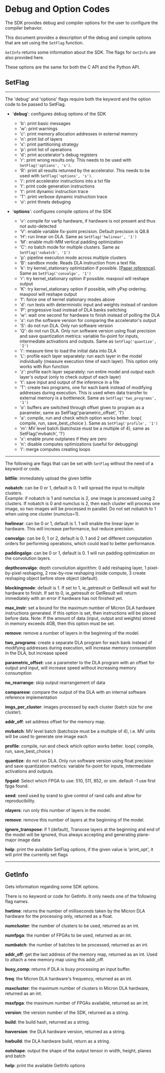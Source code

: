 # Debug and Option Codes

The SDK provides debug and compiler options for the user to configure the
compiler behavior.

This document provides a description of the debug and compile options that are
set using the `SetFlag` function.

`GetInfo` returns some information about the SDK. The flags for `GetInfo` are
also provided here.

These options are the same for both the C API and the Python API.

## SetFlag

*****
The 'debug' and 'options' flags require both the keyword and the option code
to be passed to SetFlag.

- '**debug**': configures debug options of the SDK
  * 'b': print basic messages
  * 'w': print warnings
  * 'c': print memory allocation addresses in external memory
  * 'n': print list of layers
  * 's': print partitioning strategy
  * 'p': print list of operations
  * 'd': print accelerator's debug registers
  * 'r': print wrong results only. This needs to be used with
         `SetFlag('options', 's')`.
  * 'R': print all results returned by the accelerator. This needs to be used
         with `SetFlag('options', 's')`.
  * 'i': print accelerator instructions into a txt file
  * 'I': print code generation instructions
  * 't': print dynamic instruction trace
  * 'T': print verbose dynamic instruction trace
  * 'o': print thnets debuging

- '**options**': configures compile options of the SDK
  * 'v': compile for varfp hardware, if hardware is not present and thus not auto-detected
  * 'V': enable variable fix-point precision. Default precision is Q8.8
  * 'H': run linear on DLA. Same as `SetFlag('hwlinear', '1')`
  * 'M': enable multi-MM vertical padding optimization
  * 'C': no batch mode for multiple clusters. Same as `SetFlag('nobatch', '1')`
  * 'p': pipeline execution mode across multiple clusters
  * 'B': sandbox mode. Reads DLA instruction from a text file.
  * 'k': try kernel_stationary optimization if possible. [[Paper reference]](https://www.emc2-workshop.com/assets/docs/asplos-18/paper5.pdf).
         Same as `SetFlag('convalgo', '1')`
  * 'r': try kernel_stationary option if possible.  maxpool will reshape output
  * 'K': try kernel_stationary option if possible, with yPxp ordering.
         maxpool will reshape output
  * 'f': force one of kernel stationary modes above
  * 'd': run tests with deterministic input and weights instead of random
  * 'P': progressive load instead of DLA banks switching
  * 'w': wait one second for hardware to finish instead of polling the DLA
  * 's': run the software version for comparing the accelerator's output
  * 'S': do not run DLA. Only run software version
  * 'Q': do not run DLA. Only run software version using float precision and
         save quantization metrics: variable fix-point for inputs, intermediate
	 activations and outputs. Same as `SetFlag('quantize', '2')`
  * 'i': measure time to load the initial data into DLA
  * 'L': profile each layer separately: run each layer in the model individually
         (measure execution time of each layer). This option only works with Run function
  * 'z': profile each layer separately: run entire model and output each
         layer's output (only to check output of each layer)
  * 't': save input and output of the inference in a file
  * 'T': create two programs, one for each bank instead of modifying addresses
         during execution. This is used when data transfer to external memory
         is a bottleneck. Same as `SetFlag('two_programs', '1')`
  * 'o': buffers are switched through offset given to program as a parameter, same as SetFlag('parametric_offset', '1')
  * 'a': compile, run and check which option works better. loop{ compile, run,
         save_best_choice }. Same as `SetFlag('profile', '1')`
  * 'm': MV level batch (batchsize must be a multiple of 4), same as SetFlag('mvbatch', '1')
  * 'x': enable prune outplanes if they are zero
  * 'n': disable computes optimizations (useful for debugging)
  * 'l': merge computes creating loops

*****
The following are flags that can be set with `SetFlag` without the need of a
keyword or code.

**bitfile**: immediately upload the given bitfile

**nobatch**: can be 0 or 1, default is 0. 1 will spread the input to multiple
clusters.  
Example: if nobatch is 1 and numclus is 2, one image is processed using 2
clusters.   If nobatch is 0 and numclus is 2, then each cluster will process
one image, so two images will be processed in parallel.
Do not set nobatch to 1 when using one cluster (numclus=1).

**hwlinear**: can be 0 or 1, default is 1. 1 will enable the linear layer in
hardware. This will increase performance, but reduce precision.

**convalgo**: can be 0, 1 or 2, default is 0. 1 and 2 set different computation
orders for performing operations, which could lead to better performance.

**paddingalgo**: can be 0 or 1, default is 0. 1 will run padding optimization
on the convolution layers.

**depthconvalgo**: depth convolution algorithm: 0 add reshaping layer, 1 pixel-by-pixel reshaping,
2 row-by-row reshaping inside compute, 3 create reshaping object before store object (default).

**blockingmode**: default is 1.
If set to 1, ie_getresult or GetResult will wait for hardware to finish.
If set to 0, ie_getresult or GetResult will return immediately with an error if
hardware has not finished yet.

**max_instr**: set a bound for the maximum number of Micron DLA hardware
instructions generated. If this option is set, then instructions will be
placed before data. Note: If the amount of data (input, output and weights)
stored in memory exceeds 4GB, then this option must be set.

**remove**: remove a number of layers in the beginning of the model.

**two_programs**: create a separate DLA program for each bank instead of modifying
addresses during execution, will increase memory consumption in the DLA, but increase speed

**parametric_offset**: use a parameter to the DLA program with an offset for output and input,
will increase speed without increasing memory consumption

**no_rearrange**: skip output rearrangement of data

**comparesw**: compare the output of the DLA with an internal software reference implementation

**imgs_per_cluster**: images processed by each cluster (batch size for one
cluster).

**addr_off**: set address offset for the memory map.

**mvbatch**: MV level batch (batchsize must be a multiple of 4), i.e. MV units will be used to generate one image each

**profile**: compile, run and check which option works better. loop{ compile,
run, save_best_choice }

**quantize**: do not run DLA. Only run software version using float precision
and save quantization metrics: variable fix-point for inputs, intermediate
activations and outputs.

**fpgaid**: Select which FPGA to use: 510, 511, 852, or sim. default -1 use first
fpga found.

**seed**: seed used by srand to give control of rand calls and allow for reproducibility.

**nlayers**: run only this number of layers in the model.

**remove**: remove this number of layers at the beginning of the model.

**ignore_transpose**: if 1 (default), Transose layers at the beginning and end of the model will be ignored,
thus always accepting and generating plane-major image data

**help**: print the available SetFlag options, if the given value is 'print_opt', it will print the currently set flags


*****
## GetInfo

Gets information regarding some SDK options.

There is no keyword or code for GetInfo. It only needs one of the following
flag names.

**hwtime**: returns the number of milliseconds taken by the Micron DLA hardware
for the processing only, returned as a float.

**numcluster**: the number of clusters to be used, returned as an int.

**numfpga**: the number of FPGAs to be used, returned as an int.

**numbatch**: the number of batches to be processed, returned as an int.

**addr_off**: get the last address of the memory map, returned as an int.
Used to attach a new memory map using this addr_off.

**busy_comp**: returns if DLA is busy processing an input buffer.

**freq**: the Micron DLA hardware's frequency, returned as an int.

**maxcluster**: the maximum number of clusters in Micron DLA hardware,
returned as an int.

**maxfpga**: the maximum number of FPGAs available, returned as an int.

**version**: the version number of the SDK, returned as a string.

**build**: the build hash, returned as a string.

**hwversion**: the DLA hardware version, returned as a string.

**hwbuild**: the DLA hardware build, return as a string.

**outshape**: output the shape of the output tensor in width, height, planes and batch

**help**: print the available GetInfo options


